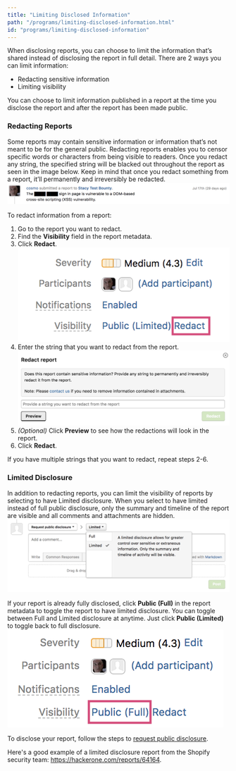 ```yaml
---
title: "Limiting Disclosed Information"
path: "/programs/limiting-disclosed-information.html"
id: "programs/limiting-disclosed-information"
---
```


When disclosing reports, you can choose to limit the information that’s shared instead of disclosing the report in full detail. There are 2 ways you can limit information:
* Redacting sensitive information
* Limiting visibility

You can choose to limit information published in a report at the time you disclose the report and after the report has been made public.

### Redacting Reports
Some reports may contain sensitive information or information that’s not meant to be for the general public. Redacting reports enables you to censor specific words or characters from being visible to readers. Once you redact any string, the specified string will be blacked out throughout the report as seen in the image below. Keep in mind that once you redact something from a report, it’ll permanently and irreversibly be redacted.
![limiting-disclosed-information-4](./images/limiting-disclosed-info-4.png)

To redact information from a report:
1. Go to the report you want to redact.
2. Find the **Visibility** field in the report metadata.
3. Click **Redact**.
![limiting-disclosed-information-1](./images/limiting-disclosed-info-1.png)
4. Enter the string that you want to redact from the report.
![limiting-disclosed-information-5](./images/limiting-disclosure-info-5.png)
5. <i>(Optional)</i> Click **Preview** to see how the redactions will look in the report.
6. Click **Redact**.

If you have multiple strings that you want to redact, repeat steps 2-6.

### Limited Disclosure
In addition to redacting reports, you can limit the visibility of reports by selecting to have Limited disclosure. When you select to have limited instead of full public disclosure, only the summary and timeline of the report are visible and all comments and attachments are hidden.
![limiting-disclosed-information-2](./images/limiting-disclosed-info-2.png)

If your report is already fully disclosed, click **Public (Full)** in the report metadata to toggle the report to have limited disclosure. You can toggle between Full and Limited disclosure at anytime. Just click **Public (Limited)** to toggle back to full disclosure.  
![limiting-disclosed-information-3](./images/limiting-disclosed-info-3.png)

To disclose your report, follow the steps to [request public disclosure](public-disclosure.html).

Here's a good example of a limited disclosure report from the Shopify security team: https://hackerone.com/reports/64164.
